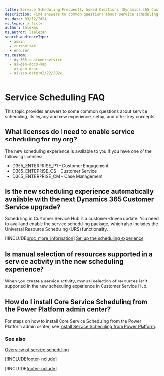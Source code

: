 ```yaml
---
title: Service Scheduling Frequently Asked Questions (Dynamics 365 Customer Service) | MicrosoftDocs
description: Find answers to common questions about service scheduling, including license requirements, availability, and resource selection.
ms.date: 03/12/2024
ms.topic: article
author: lalexms
ms.author: laalexan
search.audienceType:
  - admin
  - customizer
  - enduser
ms.custom:
  - dyn365-customerservice
  - ai-gen-docs-bap
  - ai-gen-desc
  - ai-seo-date:02/22/2024
---
```


# Service Scheduling FAQ

This topic provides answers to some common questions about service scheduling, its legacy and new experience, setup, and other key concepts.

## What licenses do I need to enable service scheduling for my org?
 
The new scheduling experience is available to you if you have one of the following licenses:

- D365_ENTERPRISE_P1 – Customer Engagement
- D365_ENTEPRISE_CS – Customer Service
- D365_ENTERPRISE_CM – Case Management


## Is the new scheduling experience automatically available with the next Dynamics 365 Customer Service upgrade?

Scheduling in Customer Service Hub is a customer-driven update. You need to avail and enable the service scheduling package, which also includes the Universal Resource Scheduling (URS) functionality.

[!INCLUDE[proc_more_information](../../includes/proc-more-information.md)] [Set up the scheduling experience](scheduling-experience.md)


## Is manual selection of resources supported in a service activity in the new scheduling experience?

When you create a service activity, manual selection of resources isn't supported in the new scheduling experience in Customer Service Hub.


## How do I install Core Service Scheduling from the Power Platform admin center?

For steps on how to install Core Service Scheduling from the Power Platform admin center, see [Install Service Scheduling from Power Platform](install-service-scheduling-from-power-platform.md).

### See also

[Overview of service scheduling](basics-service-service-scheduling.md)


[!INCLUDE[footer-include](../../includes/footer-banner.md)]




[!INCLUDE[footer-include](../../includes/footer-banner.md)]
